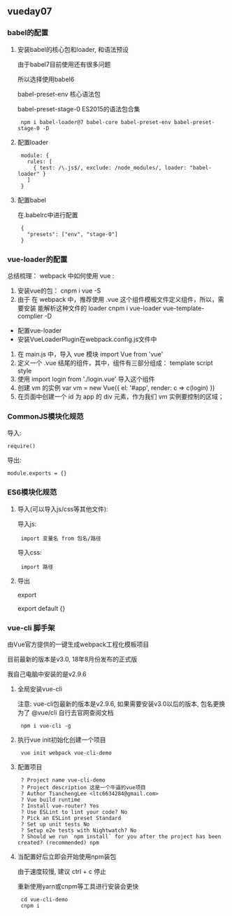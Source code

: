## vueday07

### babel的配置

1. 安装babel的核心包和loader, 和语法预设

   由于babel7目前使用还有很多问题

   所以选择使用babel6

   babel-preset-env 核心语法包

   babel-preset-stage-0 ES2015的语法包合集

   ```
    npm i babel-loader@7 babel-core babel-preset-env babel-preset-stage-0 -D
   ```

2. 配置loader

   ```
    module: {
      rules: [
        { test: /\.js$/, exclude: /node_modules/, loader: "babel-loader" }
      ]
    }
   ```

3. 配置babel

   在.babelrc中进行配置

   ```
    {
      "presets": ["env", "stage-0"]
    }
   ```

### vue-loader的配置

总结梳理： webpack 中如何使用 vue :

1. 安装vue的包： cnpm i vue -S
2. 由于 在 webpack 中，推荐使用 .vue 这个组件模板文件定义组件，所以，需要安装 能解析这种文件的 loader cnpm i vue-loader vue-template-complier -D

- 配置vue-loader
- 安装VueLoaderPlugin在webpack.config.js文件中

1. 在 main.js 中，导入 vue 模块 import Vue from 'vue'
2. 定义一个 .vue 结尾的组件，其中，组件有三部分组成： template script style
3. 使用 import login from './login.vue' 导入这个组件
4. 创建 vm 的实例 var vm = new Vue({ el: '#app', render: c => c(login) })
5. 在页面中创建一个 id 为 app 的 div 元素，作为我们 vm 实例要控制的区域；

### CommonJS模块化规范

导入:

```
require()
```

导出:

```
module.exports = {}
```

### ES6模块化规范

1. 导入(可以导入js/css等其他文件):

   导入js:

   ```
    import 变量名 from 包名/路径
   ```

   导入css:

   ```
    import 路径
   ```

2. 导出

   export

   export default {}

### vue-cli 脚手架

由Vue官方提供的一键生成webpack工程化模板项目

目前最新的版本是v3.0, 18年8月份发布的正式版

我自己电脑中安装的是v2.9.6

1. 全局安装vue-cli

   注意: vue-cli包最新的版本是v2.9.6, 如果需要安装v3.0以后的版本, 包名更换为了 @vue/cli 自行去官网查阅文档

   ```
    npm i vue-cli -g
   ```

2. 执行vue init初始化创建一个项目

   ```
    vue init webpack vue-cli-demo
   ```

3. 配置项目

   ```
    ? Project name vue-cli-demo
    ? Project description 这是一个牛逼的vue项目
    ? Author TianchengLee <ltc6634284@gmail.com>
    ? Vue build runtime
    ? Install vue-router? Yes
    ? Use ESLint to lint your code? No
    ? Pick an ESLint preset Standard
    ? Set up unit tests No
    ? Setup e2e tests with Nightwatch? No
    ? Should we run `npm install` for you after the project has been created? (recommended) npm
   ```

4. 当配置好后立即会开始使用npm装包

   由于速度较慢, 建议 ctrl + c 停止

   重新使用yarn或cnpm等工具进行安装会更快

   ```
    cd vue-cli-demo
    cnpm i
   ```